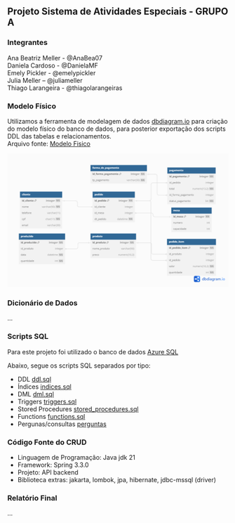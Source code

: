 ## Projeto Sistema de Atividades Especiais - GRUPO A

### Integrantes
Ana Beatriz Meller - @AnaBea07 <br>
Daniela Cardoso - @DanielaMF <br>
Emely Pickler - @emelypickler <br>
Julia Meller – @juliameller <br>
Thiago Larangeira - @thiagolarangeiras <br>


### Modelo Físico
Utilizamos a ferramenta de modelagem de dados [dbdiagram.io](https://dbdiagram.io/) para criação do modelo físico do banco de dados, para posterior exportação dos scripts DDL das tabelas e relacionamentos.<br>
Arquivo fonte: [Modelo Fisico](https://dbdiagram.io/d/Atividade_BD-650a4ab602bd1c4a5ee4e54a)<br>

![image](https://github.com/juliameller/trabalhobd2/blob/main/modelo_fisico/modelo_er.png)
  
### Dicionário de Dados
...

### Scripts SQL
Para este projeto foi utilizado o banco de dados [Azure SQL](https://azure.microsoft.com/pt-br/products/azure-sql/database) <br>

Abaixo, segue os scripts SQL separados por tipo:
+ DDL [ddl.sql](scripts_sql/ddl.sql)
+ Índices [indices.sql](scripts_sql/indices.sql)
+ DML [dml.sql](scripts_sql/dml.sql)
+ Triggers [triggers.sql](scripts_sql/triggers.sql)
+ Stored Procedures [stored_procedures.sql](scripts_sql/stored_procedures.sql)
+ Functions [functions.sql](scripts_sql/functions.sql)
+ Pergunas/consultas [perguntas](scripts_sql/perguntas.sql)

### Código Fonte do CRUD
* Linguagem de Programação: Java jdk 21
* Framework: Spring 3.3.0
* Projeto: API backend
* Biblioteca extras: jakarta, lombok, jpa, hibernate, jdbc-mssql (driver)


### Relatório Final
...
